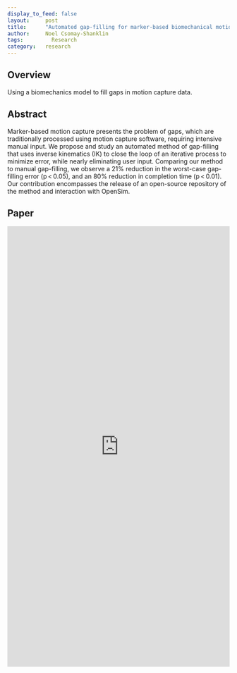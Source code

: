 ```yaml
---
display_to_feed: false
layout:     post
title:      "Automated gap-filling for marker-based biomechanical motion capture data"
author:     Noel Csomay-Shanklin
tags: 		  Research
category:   research
---
```


## Overview
Using a biomechanics model to fill gaps in motion capture data.

## Abstract
Marker-based motion capture presents the problem of gaps, which are traditionally processed using motion capture software, requiring intensive manual input. We propose and study an automated method of gap-filling that uses inverse kinematics (IK) to close the loop of an iterative process to minimize error, while nearly eliminating user input. Comparing our method to manual gap-filling, we observe a 21% reduction in the worst-case gap-filling error (p < 0.05), and an 80% reduction in completion time (p < 0.01). Our contribution encompasses the release of an open-source repository of the method and interaction with OpenSim. 

## Paper
<iframe style="width:100%" height="1000px" src="https://noelc-s.github.io/website/papers/ma20203.pdf" frameborder="0" allowfullscreen></iframe>
